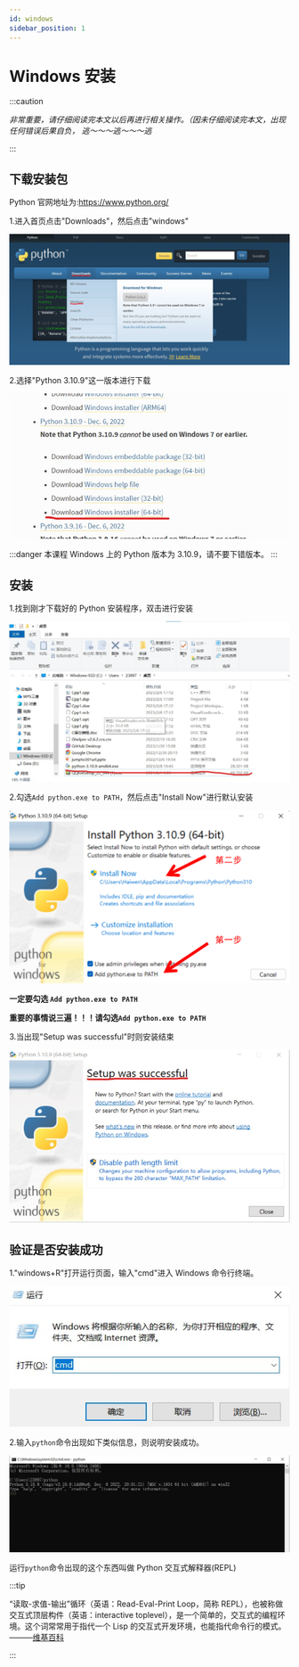```yaml
---
id: windows
sidebar_position: 1
---
```


# Windows 安装

:::caution

_非常重要，请仔细阅读完本文以后再进行相关操作。（因未仔细阅读完本文，出现任何错误后果自负， 逃～～～逃～～～逃_

:::

## 下载安装包

Python 官网地址为:https://www.python.org/

1.进入首页点击"Downloads"，然后点击"windows"

![](./img/windows_python_1.png)

2.选择"Python 3.10.9"这一版本进行下载

![](./img/windows_python_2.png)

:::danger
本课程 Windows 上的 Python 版本为 3.10.9，请不要下错版本。
:::

## 安装

1.找到刚才下载好的 Python 安装程序，双击进行安装

![](./img/windows_python_3.png)

2.勾选`Add python.exe to PATH`，然后点击"Install Now"进行默认安装

![](./img/windows_python_4.png)

**一定要勾选 `Add python.exe to PATH`**

**重要的事情说三遍！！！请勾选`Add python.exe to PATH`**

3.当出现"Setup was successful"时则安装结束

![](./img/windows_python_5.png)

## 验证是否安装成功

1."windows+R"打开运行页面，输入"cmd"进入 Windows 命令行终端。

![](./img/windows_python_6.png)

2.输入`python`命令出现如下类似信息，则说明安装成功。

![](./img/windows_python_7.png)

运行`python`命令出现的这个东西叫做 Python 交互式解释器(REPL)

:::tip

“读取-求值-输出”循环（英语：Read-Eval-Print Loop，简称 REPL），也被称做交互式顶层构件（英语：interactive toplevel），是一个简单的，交互式的编程环境。这个词常常用于指代一个 Lisp 的交互式开发环境，也能指代命令行的模式。———[维基百科](https://zh.m.wikipedia.org/zh-hans/%E8%AF%BB%E5%8F%96%EF%B9%A3%E6%B1%82%E5%80%BC%EF%B9%A3%E8%BE%93%E5%87%BA%E5%BE%AA%E7%8E%AF)

:::
